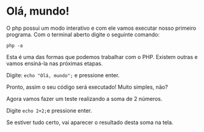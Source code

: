 # Olá, mundo!

O php possui um modo interativo e com ele vamos executar nosso primeiro programa. Com o terminal aberto digite o seguinte comando:

    php -a
Esta é uma das formas que podemos trabalhar com o PHP. Existem outras e vamos ensiná-la nas próximas etapas.

Digite: `echo "Olá, mundo";` e pressione enter.

Pronto, assim o seu código será executado! Muito simples, não?

Agora vamos fazer um teste realizando a soma de 2 números. 

Digite `echo 2+2;`e pressione enter.

Se estiver tudo certo, vai aparecer o resultado desta soma na tela.




